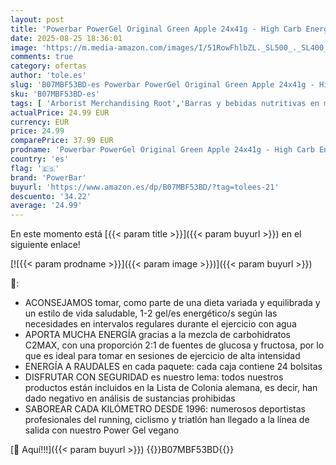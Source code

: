 ```yaml
---
layout: post
title: 'Powerbar PowerGel Original Green Apple 24x41g - High Carb Energy Gel + Magnesio e Sodio + 50mg Cafeína'
date: 2025-08-25 18:36:01
image: 'https://m.media-amazon.com/images/I/51RowFhlbZL._SL500_._SL400_.jpg'
comments: true
category: ofertas
author: 'tole.es'
slug: 'B07MBF53BD-es Powerbar PowerGel Original Green Apple 24x41g - High Carb...'
sku: 'B07MBF53BD-es'
tags: [ 'Arborist Merchandising Root','Barras y bebidas nutritivas en medicamentos, remedios y suplementos dietéticos','Barritas y snacks','Diet & Nutrition','Dieta y nutrición en medicamentos, remedios y suplementos dietéticos','Geles y masticables de energía deportivos','Hub de Salud','Salud y cuidado personal','Self Service','Special Features Stores','Sports and Fitness','Tienda de suplementos para el fitness','apple','d1f558da-03d3-4105-8a50-454423a601fb_0','d1f558da-03d3-4105-8a50-454423a601fb_1101','d1f558da-03d3-4105-8a50-454423a601fb_5501','d1f558da-03d3-4105-8a50-454423a601fb_6101','powerbar','🇪🇸', ]
actualPrice: 24.99 EUR
currency: EUR
price: 24.99
comparePrice: 37.99 EUR
prodname: 'Powerbar PowerGel Original Green Apple 24x41g - High Carb Energy Gel + Magnesio e Sodio + 50mg Cafeína'
country: 'es'
flag: '🇪🇸'
brand: 'PowerBar'
buyurl: 'https://www.amazon.es/dp/B07MBF53BD/?tag=tolees-21'
descuento: '34.22'
average: '24.99'
---
```


En este momento está [{{< param title >}}]({{< param buyurl >}}) en el siguiente enlace!

[![{{< param prodname >}}]({{< param image >}})]({{< param buyurl >}})

🔎:

- ACONSEJAMOS tomar, como parte de una dieta variada y equilibrada y un estilo de vida saludable, 1-2 gel/es energético/s según las necesidades en intervalos regulares durante el ejercicio con agua
- APORTA MUCHA ENERGÍA gracias a la mezcla de carbohidratos C2MAX, con una proporción 2:1 de fuentes de glucosa y fructosa, por lo que es ideal para tomar en sesiones de ejercicio de alta intensidad
- ENERGÍA A RAUDALES en cada paquete: cada caja contiene 24 bolsitas
- DISFRUTAR CON SEGURIDAD es nuestro lema: todos nuestros productos están incluidos en la Lista de Colonia alemana, es decir, han dado negativo en análisis de sustancias prohibidas
- SABOREAR CADA KILÓMETRO DESDE 1996: numerosos deportistas profesionales del running, ciclismo y triatlón han llegado a la línea de salida con nuestro Power Gel vegano

[🛒 Aquí!!!]({{< param buyurl >}})
{{<world>}}B07MBF53BD{{</world>}}
